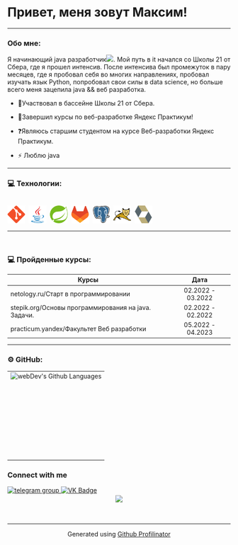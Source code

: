 
# Привет, меня зовут Максим!

---

### Обо мне:

Я начинающий java разработчик<img src="https://media.giphy.com/media/WUlplcMpOCEmTGBtBW/giphy.gif" width="30px">. Мой путь в it начался со Школы 21 от Сбера, где я прошел интенсив. После интенсива был промежуток в пару месяцев, где я пробовал себя во многих направлениях, пробовал изучать язык Python, попробовал свои силы в data science, но больше всего меня зацепила java && веб разработка.



- 🔭Участвовал в бассейне Школы 21 от Сбера.


- 🌱Завершил курсы по веб-разработке Яндекс Практикум!


- ❓Являюсь старшим студентом на курсе Веб-разработки Яндекс Практикум.


- ⚡ Люблю java


---

### 💻 Технологии:
<br>
<div>
<img src="https://github.com/devicons/devicon/blob/master/icons/git/git-original.svg" title="git" alt="git" width="40" height="40"/>&nbsp
<img src="https://github.com/devicons/devicon/blob/master/icons/java/java-original.svg" title="java" alt="java" width="40" height="40"/>&nbsp
<img src="https://github.com/devicons/devicon/blob/master/icons/spring/spring-original.svg" title="spring" alt="spring" width="40" height="40"/>&nbsp
<img src="https://github.com/devicons/devicon/blob/master/icons/gitlab/gitlab-original.svg" title="gitlab" alt="gitlab" width="40" height="40"/>&nbsp
<img src="https://github.com/devicons/devicon/blob/master/icons/postgresql/postgresql-original.svg" title="postgresql" alt="postgresql" width="40" height="40"/>&nbsp
<img src="https://github.com/devicons/devicon/blob/master/icons/tomcat/tomcat-original.svg" title="tomcat" alt="tomcat" width="40" height="40"/>&nbsp
<img src="hibernate.svg"title="hibernate" alt="hibernate" width="40" height="40"/>&nbsp
</div>

---


</td><td valign="top" width="33%">



</td><td valign="top" width="33%">



</td></tr></table>  

<br/>

### 💻 Пройденные курсы:

| Курсы                                                           |       Дата        |
| ----------------------------------------------------------------|:-----------------:|
| netology.ru/Старт в программировании                            | 02.2022 - 03.2022 |
| stepik.org/Основы программирования на java. Задачи.             | 02.2022 - 02.2022 |
| practicum.yandex/Факультет Веб разработки                       | 05.2022 - 04.2023 |

---

### ⚙️ GitHub:

<table>
  <tr>
    <td>
      <img height="195px" align="right" alt="webDev's Github Languages" src="https://github-readme-stats-sigma-five.vercel.app/api/top-langs/?username=serafimaprosti&layout=compact&theme=vision-friendly-dark" />
    </td>
  </tr>
</table>  

### Connect with me
<div>
  <div id="badges">
    <a href="https://t.me/sfxsfxsfx" target="_blank">
      <img src="https://cdn-icons-png.flaticon.com/512/2111/2111646.png" width="40" height="40" alt="telegram group" />
    </a>
    <a href="https://vk.com/serafimaprosti" target="_blank">
      <img src="https://cdn-icons-png.flaticon.com/512/145/145813.png" width="40" height="40" alt="VK Badge"/>
    </a>
  </div>  
</div>  

<div align="center">
<img src="https://komarev.com/ghpvc/?username=serafimaprosti&&style=flat-square" align="center" />
</div>  


<br/>

<br />

----
<div align="center">Generated using <a href="https://profilinator.rishav.dev/" target="_blank">Github Profilinator</a></div>

